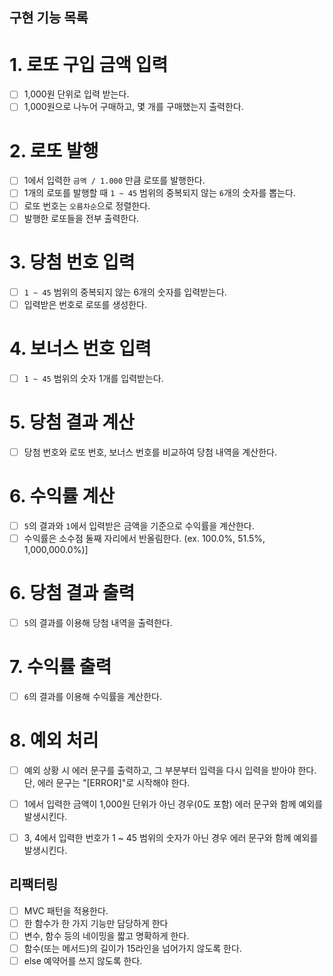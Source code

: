 ## 구현 기능 목록

# 1. 로또 구입 금액 입력
- [ ] 1,000원 단위로 입력 받는다.
- [ ] 1,000원으로 나누어 구매하고, 몇 개를 구매했는지 출력한다.
# 2. 로또 발행
- [ ] 1에서 입력한 `금액 / 1.000` 만큼 로또를 발행한다.
- [ ] 1개의 로또를 발행할 때 `1 ~ 45` 범위의 중복되지 않는 `6`개의 숫자를 뽑는다.
- [ ] 로또 번호는 `오름차순`으로 정렬한다.
- [ ] 발행한 로또들을 전부 출력한다.
# 3. 당첨 번호 입력
- [ ] `1 ~ 45` 범위의 중복되지 않는 6개의 숫자를 입력받는다.
- [ ] 입력받은 번호로 로또를 생성한다.
# 4. 보너스 번호 입력
- [ ] `1 ~ 45` 범위의 숫자 1개를 입력받는다.
# 5. 당첨 결과 계산
- [ ] 당첨 번호와 로또 번호, 보너스 번호를 비교하여 당첨 내역을 계산한다.
# 6. 수익률 계산
- [ ] `5`의 결과와 `1`에서 입력받은 금액을 기준으로 수익률을 계산한다.
- [ ] 수익률은 소수점 둘째 자리에서 반올림한다. (ex. 100.0%, 51.5%, 1,000,000.0%)]
# 6. 당첨 결과 출력
- [ ] `5`의 결과를 이용해 당첨 내역을 출력한다.
# 7. 수익률 출력
- [ ] `6`의 결과를 이용해 수익률을 계산한다.
# 8. 예외 처리
- [ ] 예외 상황 시 에러 문구를 출력하고, 그 부분부터 입력을 다시 입력을 받아야 한다. 단, 에러 문구는 "[ERROR]"로 시작해야 한다.
- [ ] 1에서 입력한 금액이 1,000원 단위가 아닌 경우(0도 포함) 에러 문구와 함께 예외를 발생시킨다.
- [ ] 3, 4에서 입력한 번호가 1 ~ 45 범위의 숫자가 아닌 경우 에러 문구와 함께 예외를 발생시킨다.




## 리팩터링
- [ ] MVC 패턴을 적용한다.
- [ ] 한 함수가 한 가지 기능만 담당하게 한다
- [ ] 변수, 함수 등의 네이밍을 짧고 명확하게 한다.
- [ ] 함수(또는 메서드)의 길이가 15라인을 넘어가지 않도록 한다.
- [ ] else 예약어를 쓰지 않도록 한다.